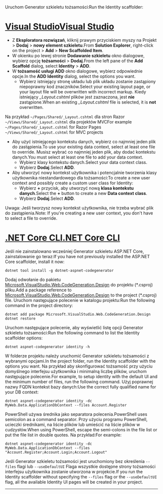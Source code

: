 <span data-ttu-id="77f2c-101">Uruchom Generator szkieletu tożsamości:</span><span class="sxs-lookup"><span data-stu-id="77f2c-101">Run the Identity scaffolder:</span></span>

# <a name="visual-studiotabvisual-studio"></a>[<span data-ttu-id="77f2c-102">Visual Studio</span><span class="sxs-lookup"><span data-stu-id="77f2c-102">Visual Studio</span></span>](#tab/visual-studio)

* <span data-ttu-id="77f2c-103">Z **Eksploratora rozwiązań**, kliknij prawym przyciskiem myszy na Projekt > **Dodaj** > **nowy element szkieletu**.</span><span class="sxs-lookup"><span data-stu-id="77f2c-103">From **Solution Explorer**, right-click on the project > **Add** > **New Scaffolded Item**.</span></span>
* <span data-ttu-id="77f2c-104">W okienku po lewej stronie **Dodawanie szkieletu** okno dialogowe, wybierz opcję **tożsamości** > **Dodaj**.</span><span class="sxs-lookup"><span data-stu-id="77f2c-104">From the left pane of the **Add Scaffold** dialog, select **Identity** > **ADD**.</span></span>
* <span data-ttu-id="77f2c-105">W **tożsamość usługi ADD** okno dialogowe, wybierz odpowiednie opcje.</span><span class="sxs-lookup"><span data-stu-id="77f2c-105">In the **ADD Identity** dialog, select the options you want.</span></span>
  * <span data-ttu-id="77f2c-106">Wybierz istniejący stronę układu lub plik układu zostanie zastąpiony niepoprawny kod znaczników.</span><span class="sxs-lookup"><span data-stu-id="77f2c-106">Select your existing layout page, or your layout file will be overwritten with incorrect markup.</span></span> <span data-ttu-id="77f2c-107">Kiedy istniejący  *\_Layout.cshtml* plików jest zaznaczona, jest **nie** zastąpione.</span><span class="sxs-lookup"><span data-stu-id="77f2c-107">When an existing *\_Layout.cshtml* file is selected, it is **not** overwritten.</span></span>

 <span data-ttu-id="77f2c-108">Na przykład `~/Pages/Shared/_Layout.cshtml` dla stron Razor `~/Views/Shared/_Layout.cshtml` dla projektów MVC</span><span class="sxs-lookup"><span data-stu-id="77f2c-108">For example `~/Pages/Shared/_Layout.cshtml` for Razor Pages `~/Views/Shared/_Layout.cshtml` for MVC projects</span></span>
* <span data-ttu-id="77f2c-109">Aby użyć istniejącego kontekstu danych, wybierz co najmniej jeden plik do zastąpienia.</span><span class="sxs-lookup"><span data-stu-id="77f2c-109">To use your existing data context, select at least one file to override.</span></span> <span data-ttu-id="77f2c-110">Musisz wybrać co najmniej jeden plik, aby dodać kontekstu danych.</span><span class="sxs-lookup"><span data-stu-id="77f2c-110">You must select at least one file to add your data context.</span></span>
  * <span data-ttu-id="77f2c-111">Wybierz klasy kontekstu danych.</span><span class="sxs-lookup"><span data-stu-id="77f2c-111">Select your data context class.</span></span>
  * <span data-ttu-id="77f2c-112">Wybierz **Dodaj**.</span><span class="sxs-lookup"><span data-stu-id="77f2c-112">Select **ADD**.</span></span>
* <span data-ttu-id="77f2c-113">Aby utworzyć nowy kontekst użytkownika i potencjalnie tworzenia klasy użytkownika niestandardowego dla tożsamości:</span><span class="sxs-lookup"><span data-stu-id="77f2c-113">To create a new user context and possibly create a custom user class for Identity:</span></span>
  * <span data-ttu-id="77f2c-114">Wybierz **+** przycisk, aby utworzyć nową **klasa kontekstu danych**.</span><span class="sxs-lookup"><span data-stu-id="77f2c-114">Select the **+** button to create a new **Data context class**.</span></span>
  * <span data-ttu-id="77f2c-115">Wybierz **Dodaj**.</span><span class="sxs-lookup"><span data-stu-id="77f2c-115">Select **ADD**.</span></span>

<span data-ttu-id="77f2c-116">Uwaga: Jeśli tworzysz nowy kontekst użytkownika, nie trzeba wybrać plik do zastąpienia.</span><span class="sxs-lookup"><span data-stu-id="77f2c-116">Note: If you're creating a new user context, you don't have to select a file to override.</span></span>

# <a name="net-core-clitabnetcore-cli"></a>[<span data-ttu-id="77f2c-117">.NET Core CLI</span><span class="sxs-lookup"><span data-stu-id="77f2c-117">.NET Core CLI</span></span>](#tab/netcore-cli)

<span data-ttu-id="77f2c-118">Jeśli nie zainstalowano wcześniej Generator szkieletu ASP.NET Core, zainstalowanie go teraz:</span><span class="sxs-lookup"><span data-stu-id="77f2c-118">If you have not previously installed the ASP.NET Core scaffolder, install it now:</span></span>

```console
dotnet tool install -g dotnet-aspnet-codegenerator
```

<span data-ttu-id="77f2c-119">Dodaj odwołanie do pakietu [Microsoft.VisualStudio.Web.CodeGeneration.Design](https://www.nuget.org/packages/Microsoft.VisualStudio.Web.CodeGeneration.Design/) do projektu (\*.csproj) pliku.</span><span class="sxs-lookup"><span data-stu-id="77f2c-119">Add a package reference to [Microsoft.VisualStudio.Web.CodeGeneration.Design](https://www.nuget.org/packages/Microsoft.VisualStudio.Web.CodeGeneration.Design/) to the project (\*.csproj) file.</span></span> <span data-ttu-id="77f2c-120">Uruchom następujące polecenie w katalogu projektu:</span><span class="sxs-lookup"><span data-stu-id="77f2c-120">Run the following command in the project directory:</span></span>

```console
dotnet add package Microsoft.VisualStudio.Web.CodeGeneration.Design
dotnet restore
```

<span data-ttu-id="77f2c-121">Uruchom następujące polecenie, aby wyświetlić listę opcji Generator szkieletu tożsamości:</span><span class="sxs-lookup"><span data-stu-id="77f2c-121">Run the following command to list the Identity scaffolder options:</span></span>

```console
dotnet aspnet-codegenerator identity -h
```

<span data-ttu-id="77f2c-122">W folderze projektu należy uruchomić Generator szkieletu tożsamości z wybranymi opcjami.</span><span class="sxs-lookup"><span data-stu-id="77f2c-122">In the project folder, run the Identity scaffolder with the options you want.</span></span> <span data-ttu-id="77f2c-123">Na przykład aby skonfigurować tożsamość przy użyciu domyślnego interfejsu użytkownika i minimalną liczbę plików, uruchom następujące polecenie.</span><span class="sxs-lookup"><span data-stu-id="77f2c-123">For example, to setup identity with the default UI and the minimum number of files, run the following command.</span></span> <span data-ttu-id="77f2c-124">Użyj poprawnej nazwy FQDN kontekst bazy danych:</span><span class="sxs-lookup"><span data-stu-id="77f2c-124">Use the correct fully qualified name for your DB context:</span></span>

```console
dotnet aspnet-codegenerator identity -dc MyWeb.Data.ApplicationDbContext --files Account.Register
```

<span data-ttu-id="77f2c-125">PowerShell używa średnika jako separatora polecenia.</span><span class="sxs-lookup"><span data-stu-id="77f2c-125">PowerShell uses semicolon as a command separator.</span></span> <span data-ttu-id="77f2c-126">Przy użyciu programu PowerShell, ucieczki średnikami, na liście plików lub umieścić na liście plików w cudzysłów.</span><span class="sxs-lookup"><span data-stu-id="77f2c-126">When using PowerShell, escape the semi-colons in the file list or put the file list in double quotes.</span></span> <span data-ttu-id="77f2c-127">Na przykład:</span><span class="sxs-lookup"><span data-stu-id="77f2c-127">For example:</span></span>

```console
dotnet aspnet-codegenerator identity -dc MyWeb.Data.ApplicationDbContext --files "Account.Register;Account.Login;Account.Logout"
```

<span data-ttu-id="77f2c-128">Jeśli Generator szkieletu tożsamości jest uruchomiony bez określenia `--files` flagi lub `--useDefaultUI` Flaga wszystkie dostępne strony tożsamości interfejsu użytkownika zostanie utworzona w projekcie.</span><span class="sxs-lookup"><span data-stu-id="77f2c-128">If you run the Identity scaffolder without specifying the `--files` flag or the `--useDefaultUI` flag, all the available Identity UI pages will be created in your project.</span></span>

---
